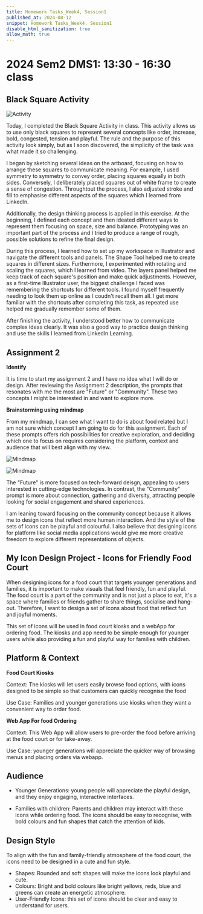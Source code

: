 ```yaml
---
title: Homework Tasks_Week4, Session1
published_at: 2024-08-12
snippet: Homework Tasks_Week4, Session1
disable_html_sanitization: true
allow_math: true
---
```

#  2024 Sem2 DMS1: 13:30 - 16:30 class

## Black Square Activity ##
![Activity](BA.jpg)

Today, I completed the Black Square Activity in class. This activity allows us to use only black squares to represent several concepts like order, increase, bold, congested, tension and playful. The rule and the purpose of this activity look simply, but as I soon discovered, the simplicity of the task was what made it so challenging.

I began by sketching several ideas on the artboard, focusing on how to arrange these squares to communicate meaning. For example, I used symmetry to symmetry to convey order, placing squares equally in both sides. Conversely, I deliberately placed squares out of white frame to create a sense of congestion. Throughtout the process, I also adjusted stroke and fill to emphasise different aspects of the squares which I learned from Linkedln. 

Additionally, the design thinking process is applied in this exercise. At the beginning, I defined each concept and then ideated different ways to represent them focusing on space, size and balance. Prototyping was an important part of the process and I tried to produce a range of rough, possible solutions to refine the final design. 

During this process, I learned how to set up my workspace in Illustrator and navigate the different tools and panels. The Shape Tool helped me to create squares in different sizes. Furthermore, I experimented with rotating and scaling the squares, which I learned from video. The layers panel helped me keep track of each square's position and make quick adjustments. However, as a first-time Illustrator user, the biggest challenge I faced was remembering the shortcuts for different tools. I found myself frequently needing to look them up online as I coudn't recall them all. I get more familiar with the shortcuts after completing this task, as repeated use helped me gradually remember some of them.   

After finishing the activity, I understood better how to communicate complex ideas clearly. It was also a good way to practice design thinking and use the skills I learned from Linkedln Learning. 


## Assignment 2 ##

**Identify**

It is time to start my assignment 2 and I have no idea what I will do or design. After reviewing the Assignment 2 description, the prompts that resonates with me the most are "Future" or "Community". These two concepts I might be interested in and want to explore more. 

**Brainstorming using mindmap**

From my mindmap, I can see what I want to do is about food related but I am not sure which concept I am going to do for this assignment. Each of these prompts offers rich possibilities for creative exploration, and deciding which one to focus on requires considering the platform, context and audience that will best align with my view. 

![Mindmap](mindMap.jpg)

![Mindmap](mindMap2.jpg)

<p>The "Future" is more focused on tech-forward deisgn, appealing to users interested in cutting-edge technologies. In contrast, the "Community" prompt is more about connection, gathering and diversity, attracting people looking for social engagement and shared experiences.</p>

<p>I am leaning toward focusing on the community concept because it allows me to design icons that reflect more human interaction. And the style of the sets of icons can be playful and colourful. I also believe that designing icons for platform like social media applications would give me more creative freedom to explore different representations of objects.</p>

## My Icon Design Project - Icons for Friendly Food Court ##

<p>When designing icons for a food court that targets younger generations and families, it is important to make visuals that feel friendly, fun and playful. The food court is a part of the community and is not just a place to eat, it's a space where families or friends gather to share things, socialise and hang-out. Therefore, I want to design a set of icons about food that reflect fun and joyful moments. 

This set of icons will be used in food court kiosks and a webApp for ordering food. The kiosks and app need to be simple enough for younger users while also providing a fun and playful way for families with children. </p>

## Platform & Context ##

 **Food Court Kiosks**

 Context: The kiosks will let users easily browse food options, with icons designed to be simple so that customers can quickly recognise the food

 Use Case: Families and younger generations use kiosks when they want a convenient way to order food. 

 **Web App For food Ordering**

 Context: This Web App will allow users to pre-order the food before arriving at the food court or for take-away. 

 Use Case: younger generations will appreciate the quicker way of browsing menus and placing orders via webapp. 


## Audience ##

- Younger Generations: young people will appreciate the playful design, and they enjoy engaging, interactive interfaces.

- Families with children: Parents and children may interact with these icons while ordering food. The icons should be easy to recognise, with bold colours and fun shapes that catch the attention of kids. 

## Design Style ##

To align with the fun and family-friendly atmosphere of the food court, the icons need to be designed in a cute and fun style. 
  - Shapes: Rounded and soft shapes will make the icons look playful and cute. 
  - Colours: Bright and bold colours like bright yellows, reds, blue and greens can create an energetic atmosphere.
  - User-Friendly Icons: this set of icons should be clear and easy to understand for users.  